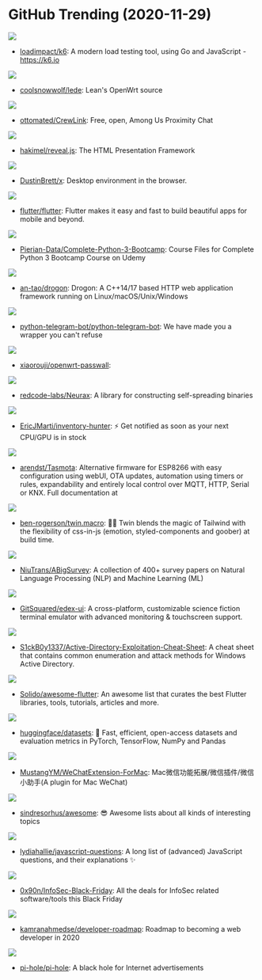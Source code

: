 # GitHub Trending (2020-11-29)

![](https://img.shields.io/badge/Go-New%201-green?style=flat-square&logo=appveyor)
- [loadimpact/k6](https://github.com/loadimpact/k6): A modern load testing tool, using Go and JavaScript - https://k6.io

![](https://img.shields.io/badge/C-New%2041-green?style=flat-square&logo=appveyor)
- [coolsnowwolf/lede](https://github.com/coolsnowwolf/lede): Lean's OpenWrt source

![](https://img.shields.io/badge/TypeScript-New%2092-green?style=flat-square&logo=appveyor)
- [ottomated/CrewLink](https://github.com/ottomated/CrewLink): Free, open, Among Us Proximity Chat

![](https://img.shields.io/badge/JavaScript-New%20244-green?style=flat-square&logo=appveyor)
- [hakimel/reveal.js](https://github.com/hakimel/reveal.js): The HTML Presentation Framework

![](https://img.shields.io/badge/JavaScript-New%20363-green?style=flat-square&logo=appveyor)
- [DustinBrett/x](https://github.com/DustinBrett/x): Desktop environment in the browser.

![](https://img.shields.io/badge/Dart-New%20163-green?style=flat-square&logo=appveyor)
- [flutter/flutter](https://github.com/flutter/flutter): Flutter makes it easy and fast to build beautiful apps for mobile and beyond.

![](https://img.shields.io/badge/Jupyter%20Notebook-New%20254-green?style=flat-square&logo=appveyor)
- [Pierian-Data/Complete-Python-3-Bootcamp](https://github.com/Pierian-Data/Complete-Python-3-Bootcamp): Course Files for Complete Python 3 Bootcamp Course on Udemy

![](https://img.shields.io/badge/C%2B%2B-New%2029-green?style=flat-square&logo=appveyor)
- [an-tao/drogon](https://github.com/an-tao/drogon): Drogon: A C++14/17 based HTTP web application framework running on Linux/macOS/Unix/Windows

![](https://img.shields.io/badge/Python-New%2028-green?style=flat-square&logo=appveyor)
- [python-telegram-bot/python-telegram-bot](https://github.com/python-telegram-bot/python-telegram-bot): We have made you a wrapper you can't refuse

![](https://img.shields.io/badge/HTML-New%2028-green?style=flat-square&logo=appveyor)
- [xiaorouji/openwrt-passwall](https://github.com/xiaorouji/openwrt-passwall): 

![](https://img.shields.io/badge/Go-New%2082-green?style=flat-square&logo=appveyor)
- [redcode-labs/Neurax](https://github.com/redcode-labs/Neurax): A library for constructing self-spreading binaries

![](https://img.shields.io/badge/Python-New%2024-green?style=flat-square&logo=appveyor)
- [EricJMarti/inventory-hunter](https://github.com/EricJMarti/inventory-hunter): ⚡️ Get notified as soon as your next CPU/GPU is in stock

![](https://img.shields.io/badge/C-New%2043-green?style=flat-square&logo=appveyor)
- [arendst/Tasmota](https://github.com/arendst/Tasmota): Alternative firmware for ESP8266 with easy configuration using webUI, OTA updates, automation using timers or rules, expandability and entirely local control over MQTT, HTTP, Serial or KNX. Full documentation at

![](https://img.shields.io/badge/JavaScript-New%20220-green?style=flat-square&logo=appveyor)
- [ben-rogerson/twin.macro](https://github.com/ben-rogerson/twin.macro): 🦹‍♂️ Twin blends the magic of Tailwind with the flexibility of css-in-js (emotion, styled-components and goober) at build time.

![](https://img.shields.io/badge/none-New%20114-green?style=flat-square&logo=appveyor)
- [NiuTrans/ABigSurvey](https://github.com/NiuTrans/ABigSurvey): A collection of 400+ survey papers on Natural Language Processing (NLP) and Machine Learning (ML)

![](https://img.shields.io/badge/JavaScript-New%2091-green?style=flat-square&logo=appveyor)
- [GitSquared/edex-ui](https://github.com/GitSquared/edex-ui): A cross-platform, customizable science fiction terminal emulator with advanced monitoring & touchscreen support.

![](https://img.shields.io/badge/none-New%2057-green?style=flat-square&logo=appveyor)
- [S1ckB0y1337/Active-Directory-Exploitation-Cheat-Sheet](https://github.com/S1ckB0y1337/Active-Directory-Exploitation-Cheat-Sheet): A cheat sheet that contains common enumeration and attack methods for Windows Active Directory.

![](https://img.shields.io/badge/Dart-New%2062-green?style=flat-square&logo=appveyor)
- [Solido/awesome-flutter](https://github.com/Solido/awesome-flutter): An awesome list that curates the best Flutter libraries, tools, tutorials, articles and more.

![](https://img.shields.io/badge/Python-New%20282-green?style=flat-square&logo=appveyor)
- [huggingface/datasets](https://github.com/huggingface/datasets): 🤗 Fast, efficient, open-access datasets and evaluation metrics in PyTorch, TensorFlow, NumPy and Pandas

![](https://img.shields.io/badge/Objective-C-New%20120-green?style=flat-square&logo=appveyor)
- [MustangYM/WeChatExtension-ForMac](https://github.com/MustangYM/WeChatExtension-ForMac): Mac微信功能拓展/微信插件/微信小助手(A plugin for Mac WeChat)

![](https://img.shields.io/badge/none-New%20254-green?style=flat-square&logo=appveyor)
- [sindresorhus/awesome](https://github.com/sindresorhus/awesome): 😎 Awesome lists about all kinds of interesting topics

![](https://img.shields.io/badge/none-New%20272-green?style=flat-square&logo=appveyor)
- [lydiahallie/javascript-questions](https://github.com/lydiahallie/javascript-questions): A long list of (advanced) JavaScript questions, and their explanations ✨

![](https://img.shields.io/badge/none-New%2083-green?style=flat-square&logo=appveyor)
- [0x90n/InfoSec-Black-Friday](https://github.com/0x90n/InfoSec-Black-Friday): All the deals for InfoSec related software/tools this Black Friday

![](https://img.shields.io/badge/none-New%20778-green?style=flat-square&logo=appveyor)
- [kamranahmedse/developer-roadmap](https://github.com/kamranahmedse/developer-roadmap): Roadmap to becoming a web developer in 2020

![](https://img.shields.io/badge/Shell-New%2044-green?style=flat-square&logo=appveyor)
- [pi-hole/pi-hole](https://github.com/pi-hole/pi-hole): A black hole for Internet advertisements

